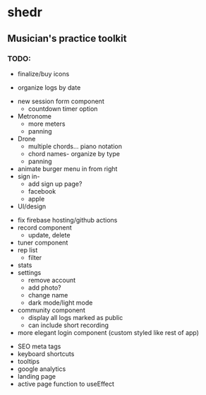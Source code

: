 # shedr
## Musician's practice toolkit

### TODO:

<!-- * redux/context  -->
<!-- * reincorporate logo -->
* finalize/buy icons
<!-- * user dashboard -->
  <!-- * if no logs show "you have no logs make some" -->
  <!-- * make into protected route -->
  <!-- * adjust styles
  * adjust log styles -->
  * organize logs by date
  <!-- * update log -->
  <!-- * add photo -->
* new session form component
  <!-- * if timer not set to 0 and timer and form inputs/state are not equal => prompt which time would you like to use?
  * or add to confirm page what you'll be logging -->
  * countdown timer option
  <!-- * set start time on timer start -->
  <!-- * fix date for db -->
  <!-- * stop and pause timer then set time before submit -->
  <!-- * redirect to login or practice log on submit -->
  <!-- * modal windows on timer
    * new session
    * are you sure you want to stop?
    * are you sure you want to submit? show contents of log -->
* Metronome
  <!-- * volume -->
  * more meters
  <!-- * implement polyrhythm UI -->
  <!-- * tap tempo -->
  * panning
* Drone
  * multiple chords... piano notation 
  * chord names- organize by type
  * panning 
  <!-- * slider- when you click it doesn't adjust tempo.. only sliding works -->
* animate burger menu in from right
* sign in- 
  * add sign up page?
  * facebook
  * apple
  <!-- * try popup to login because losing state with redirect -->
* UI/design
<!-- * remove netlify -->
* fix firebase hosting/github actions
* record component
  * update, delete
  <!-- * save to firebase -->
* tuner component
* rep list
  * filter
* stats
* settings
  * remove account
  * add photo?
  * change name
  * dark mode/light mode
* community component
  * display all logs marked as public
  * can include short recording
* more elegant login component (custom styled like rest of app)
<!-- * meta tags (social, favicon, etc) -->
* SEO meta tags
* keyboard shortcuts
* tooltips
* google analytics
* landing page
* active page function to useEffect